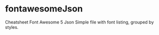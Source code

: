 # fontawesomeJson
Cheatsheet Font Awesome 5 Json 
Simple file with font listing, grouped by styles.
